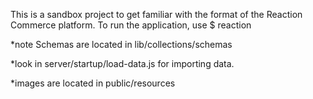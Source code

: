 This is a sandbox project to get familiar with the format of the Reaction Commerce platform.
To run the application, use $ reaction

*note  Schemas are located in lib/collections/schemas

*look in server/startup/load-data.js for importing data.

*images are located in public/resources
